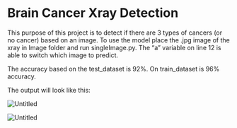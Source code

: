 # Brain Cancer Xray Detection

This purpose of this project is to detect if there are 3 types of cancers (or no cancer) based on an image. To use the model place the .jpg image of the xray in Image folder and run singleImage.py. The “a” variable on line 12 is able to switch which image to predict. 

The accuracy based on the test_dataset is 92%. On train_dataset is 96% accuracy.

The output will look like this:

![Untitled](Brain%20Cancer%20Xray%20Detection%20c07599e8834f421d9229d9419d30478a/Untitled.png)

![Untitled](Brain%20Cancer%20Xray%20Detection%20c07599e8834f421d9229d9419d30478a/Untitled%201.png)